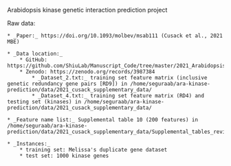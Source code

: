 Arabidopsis kinase genetic interaction prediction project

Raw data:

    * _Paper:_ https://doi.org/10.1093/molbev/msab111 (Cusack et al., 2021 MBE)  
    
    * _Data location:_  
        * GitHub: https://github.com/ShiuLab/Manuscript_Code/tree/master/2021_Arabidopsis_redundancy_modeling  
        * Zenodo: https://zenodo.org/records/3987384  
            * _Dataset_2.txt:_ training set feature matrix (inclusive genetic redundancy gene pairs [RD9]) in /home/seguraab/ara-kinase-prediction/data/2021_cusack_supplementary_data/  
            * _Dataset_4.txt:_ training set feature matrix (RD4) and testing set (kinases) in /home/seguraab/ara-kinase-prediction/data/2021_cusack_supplementary_data/  
    
    * _Feature name list:_ Supplemental table 10 (200 features) in /home/seguraab/ara-kinase-prediction/data/2021_cusack_supplementary_data/Supplemental_tables_revision.xlsx  
    
    * _Instances:_  
        * training set: Melissa's duplicate gene dataset  
        * test set: 1000 kinase genes  



